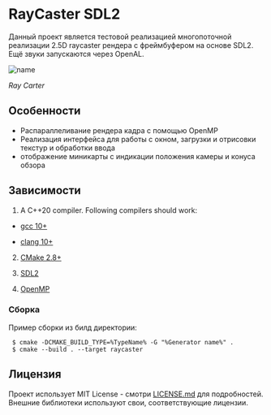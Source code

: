# RayCaster SDL2

Данный проект является тестовой реализацией многопоточной реализации 2.5D rayсaster рендера с фреймбуфером на основе SDL2.
Ещё звуки запускаются через OpenAL.

![name](./testrun.gif)

_Ray Carter_
## Особенности
 * Распараллеливание рендера кадра с помощью OpenMP
 * Реализация интерфейса для работы с окном, загрузки и отрисовки текстур и обработки ввода
 * отображение миникарты с индикации положения камеры и конуса обзора
   
## Зависимости
1. A C++20 compiler. Following compilers should work:
  * [gcc 10+](https://gcc.gnu.org/)

  * [clang 10+](https://clang.llvm.org/)
  
2. [CMake 2.8+](https://cmake.org/)

3. [SDL2](https://www.libsdl.org/)

4. [OpenMP](https://www.openmp.org/)

### Сборка
Пример сборки из билд директории:
```
 $ cmake -DCMAKE_BUILD_TYPE=%TypeName% -G "%Generator name%" .
 $ cmake --build . --target raycaster
```
## Лицензия
Проект использует MIT License - смотри [LICENSE.md](LICENSE.md) для подробностей.
Внешние библиотеки используют свои, соответствующие лицензии.
